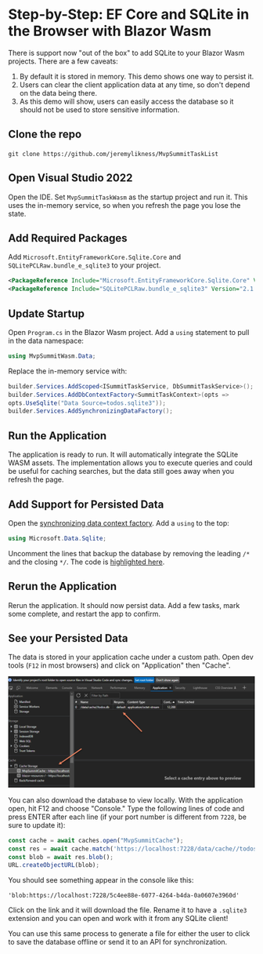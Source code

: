 # Step-by-Step: EF Core and SQLite in the Browser with Blazor Wasm

There is support now "out of the box" to add SQLite to your Blazor Wasm projects. There are a few caveats:

1. By default it is stored in memory. This demo shows one way to persist it.
1. Users can clear the client application data at any time, so don't depend on the data being there.
1. As this demo will show, users can easily access the database so it should not be used to store sensitive information.

## Clone the repo

`git clone https://github.com/jeremylikness/MvpSummitTaskList`

## Open Visual Studio 2022

Open the IDE. Set `MvpSummitTaskWasm` as the startup project and run it. This uses the in-memory service, so when you refresh the page you lose the state.

## Add Required Packages

Add `Microsoft.EntityFrameworkCore.Sqlite.Core` and `SQLitePCLRaw.bundle_e_sqlite3` to your project.

```xml
<PackageReference Include="Microsoft.EntityFrameworkCore.Sqlite.Core" Version="7.0.0-preview.2.22153.1" />
<PackageReference Include="SQLitePCLRaw.bundle_e_sqlite3" Version="2.1.0-pre20220318192836" />
```
## Update Startup

Open `Program.cs` in the Blazor Wasm project. Add a `using` statement to pull in the data namespace:

```csharp
using MvpSummitWasm.Data;
```

Replace the in-memory service with:

```csharp
builder.Services.AddScoped<ISummitTaskService, DbSummitTaskService>();
builder.Services.AddDbContextFactory<SummitTaskContext>(opts =>
opts.UseSqlite("Data Source=todos.sqlite3"));
builder.Services.AddSynchronizingDataFactory();
```

## Run the Application

The application is ready to run. It will automatically integrate the SQLite WASM assets. The implementation allows you to execute queries and could be useful for caching searches, but the data still goes away when you refresh the page.

## Add Support for Persisted Data

Open the [synchronizing data context factory](https://github.com/JeremyLikness/MvpSummitTaskList/blob/main/MvpSummitWasm/Data/SynchronizedSummitDbContextFactory.cs). Add a `using` to the top:

```csharp
using Microsoft.Data.Sqlite;
```

Uncomment the lines that backup the database by removing the leading `/*` and the closing `*/`. The code is [highlighted here](https://github.com/JeremyLikness/MvpSummitTaskList/blob/main/MvpSummitWasm/Data/SynchronizedSummitDbContextFactory.cs#L88-L97).

## Rerun the Application

Rerun the application. It should now persist data. Add a few tasks, mark some complete, and restart the app to confirm.

## See your Persisted Data

The data is stored in your application cache under a custom path. Open dev tools (`F12` in most browsers) and click on "Application" then "Cache".

![Application cache](./images/appcache.png)

You can also download the database to view locally. With the application open, hit F12 and choose "Console." Type the following lines of code and press ENTER after each line (if your port number is different from `7228`, be sure to update it):

```javascript
const cache = await caches.open("MvpSummitCache");
const res = await cache.match('https://localhost:7228/data/cache//todos.db');
const blob = await res.blob();
URL.createObjectURL(blob);
```

You should see something appear in the console like this:

```
'blob:https://localhost:7228/5c4ee88e-6077-4264-b4da-0a0607e3960d'
```

Click on the link and it will download the file. Rename it to have a `.sqlite3` extension and you can open and work with it from any SQLite client!

You can use this same process to generate a file for either the user to click to save the database offline or send it to an API for synchronization.